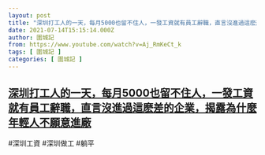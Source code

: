 ```yaml
---
layout: post
title: "深圳打工人的一天，每月5000也留不住人，一發工資就有員工辭職，直言沒進過這麽差的企業，揭露為什麼年輕人不願意進廠"
date: 2021-07-14T15:15:14.000Z
author: 圍城記
from: https://www.youtube.com/watch?v=Aj_RmKeCt_k
tags: [ 圍城記 ]
categories: [ 圍城記 ]
---
```

<!--1626275714000-->
[深圳打工人的一天，每月5000也留不住人，一發工資就有員工辭職，直言沒進過這麽差的企業，揭露為什麼年輕人不願意進廠](https://www.youtube.com/watch?v=Aj_RmKeCt_k)
------

<div>
#深圳工資 #深圳做工 #躺平
</div>
